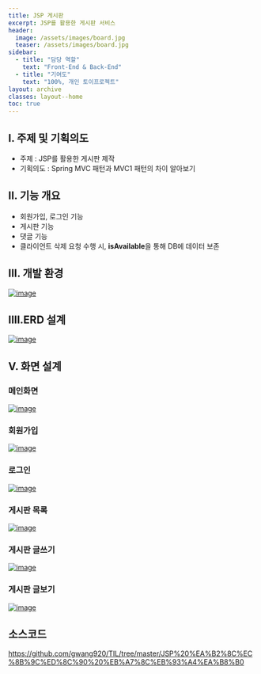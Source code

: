 ```yaml
---
title: JSP 게시판
excerpt: JSP를 활용한 게시판 서비스
header:
  image: /assets/images/board.jpg
  teaser: /assets/images/board.jpg
sidebar:
  - title: "담당 역할"
    text: "Front-End & Back-End"
  - title: "기여도"
    text: "100%, 개인 토이프로젝트"
layout: archive
classes: layout--home
toc: true
---
```




## I. 주제 및 기획의도

- 주제 : JSP를 활용한 게시판 제작
- 기획의도 : Spring MVC 패턴과 MVC1 패턴의 차이 알아보기



## II. 기능 개요

- 회원가입, 로그인 기능
- 게시판 기능
- 댓글 기능
- 클라이언트 삭제 요청 수행 시, **isAvailable**을 통해 DB에 데이터 보존



## III. 개발 환경

[![image](https://user-images.githubusercontent.com/49560745/103338477-e5d4bc80-4ac1-11eb-8488-69edd37d19f3.png)](https://user-images.githubusercontent.com/49560745/103338477-e5d4bc80-4ac1-11eb-8488-69edd37d19f3.png)



## IIII.ERD 설계

[![image](https://user-images.githubusercontent.com/49560745/103337133-a86e3000-4abd-11eb-8759-97a877f21512.png)](https://user-images.githubusercontent.com/49560745/103337133-a86e3000-4abd-11eb-8759-97a877f21512.png)



## V. 화면 설계

### 메인화면

 [![image](https://user-images.githubusercontent.com/49560745/103337292-2b8f8600-4abe-11eb-8b35-a548b9d3ce1e.png)](https://user-images.githubusercontent.com/49560745/103337292-2b8f8600-4abe-11eb-8b35-a548b9d3ce1e.png)



### 회원가입

[![image](https://user-images.githubusercontent.com/49560745/103337306-39450b80-4abe-11eb-8aa9-1dd1d5467df3.png)](https://user-images.githubusercontent.com/49560745/103337306-39450b80-4abe-11eb-8aa9-1dd1d5467df3.png)

### 로그인

[![image](https://user-images.githubusercontent.com/49560745/103337322-4661fa80-4abe-11eb-9c18-5476b1b8dc11.png)](https://user-images.githubusercontent.com/49560745/103337322-4661fa80-4abe-11eb-9c18-5476b1b8dc11.png)

### 게시판 목록

[![image](https://user-images.githubusercontent.com/49560745/103337335-537ee980-4abe-11eb-99db-e76662aaecb9.png)](https://user-images.githubusercontent.com/49560745/103337335-537ee980-4abe-11eb-99db-e76662aaecb9.png)

### 게시판 글쓰기

[![image](https://user-images.githubusercontent.com/49560745/103337349-61346f00-4abe-11eb-9ac0-c2f646311d1b.png)](https://user-images.githubusercontent.com/49560745/103337349-61346f00-4abe-11eb-9ac0-c2f646311d1b.png)

### 게시판 글보기

[![image](https://user-images.githubusercontent.com/49560745/103337362-6e515e00-4abe-11eb-86f9-acf3c8c2b87a.png)]((https://user-images.githubusercontent.com/49560745/103337362-6e515e00-4abe-11eb-86f9-acf3c8c2b87a.png))



## 소스코드
https://github.com/gwang920/TIL/tree/master/JSP%20%EA%B2%8C%EC%8B%9C%ED%8C%90%20%EB%A7%8C%EB%93%A4%EA%B8%B0